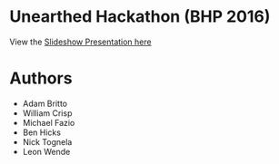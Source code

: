 # Unearthed Hackathon (BHP 2016)

View the [Slideshow Presentation here](http://s73417h.github.io/unearthed-bhp-2016)

# Authors

* Adam Britto
* William Crisp
* Michael Fazio
* Ben Hicks
* Nick Tognela
* Leon Wende

